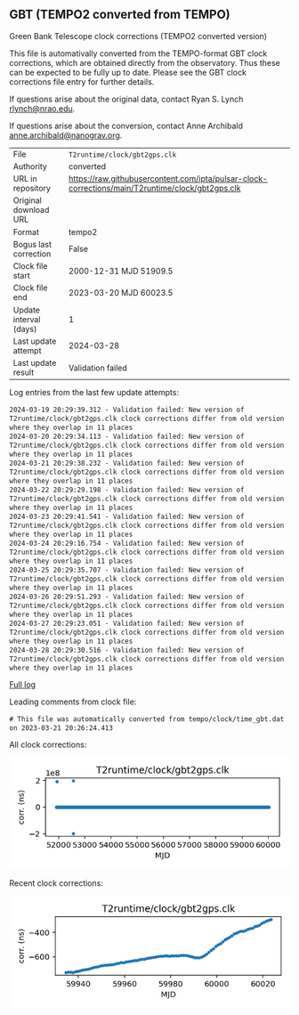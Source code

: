 
## GBT (TEMPO2 converted from TEMPO)

Green Bank Telescope clock corrections (TEMPO2 converted version)

This file is automativally converted from the TEMPO-format GBT
clock corrections, which are obtained directly from the observatory.
Thus these can be expected to be fully up to date. Please see the
GBT clock corrections file entry for further details.

If questions arise about the original data, contact Ryan S. Lynch
<rlynch@nrao.edu>.

If questions arise about the conversion, contact Anne Archibald
<anne.archibald@nanograv.org>.

|     |     |
|:--- |:--- |
| File | `T2runtime/clock/gbt2gps.clk` |
| Authority | converted |
| URL in repository | <https://raw.githubusercontent.com/ipta/pulsar-clock-corrections/main/T2runtime/clock/gbt2gps.clk> |
| Original download URL | <None> |
| Format | tempo2 |
| Bogus last correction | False |
| Clock file start | 2000-12-31 MJD 51909.5 |
| Clock file end | 2023-03-20 MJD 60023.5 |
| Update interval (days) | 1 |
| Last update attempt | 2024-03-28 |
| Last update result | Validation failed |

Log entries from the last few update attempts:
```
2024-03-19 20:29:39.312 - Validation failed: New version of T2runtime/clock/gbt2gps.clk clock corrections differ from old version where they overlap in 11 places
2024-03-20 20:29:34.113 - Validation failed: New version of T2runtime/clock/gbt2gps.clk clock corrections differ from old version where they overlap in 11 places
2024-03-21 20:29:38.232 - Validation failed: New version of T2runtime/clock/gbt2gps.clk clock corrections differ from old version where they overlap in 11 places
2024-03-22 20:29:29.198 - Validation failed: New version of T2runtime/clock/gbt2gps.clk clock corrections differ from old version where they overlap in 11 places
2024-03-23 20:29:41.541 - Validation failed: New version of T2runtime/clock/gbt2gps.clk clock corrections differ from old version where they overlap in 11 places
2024-03-24 20:29:16.754 - Validation failed: New version of T2runtime/clock/gbt2gps.clk clock corrections differ from old version where they overlap in 11 places
2024-03-25 20:29:35.707 - Validation failed: New version of T2runtime/clock/gbt2gps.clk clock corrections differ from old version where they overlap in 11 places
2024-03-26 20:29:51.293 - Validation failed: New version of T2runtime/clock/gbt2gps.clk clock corrections differ from old version where they overlap in 11 places
2024-03-27 20:29:23.051 - Validation failed: New version of T2runtime/clock/gbt2gps.clk clock corrections differ from old version where they overlap in 11 places
2024-03-28 20:29:30.516 - Validation failed: New version of T2runtime/clock/gbt2gps.clk clock corrections differ from old version where they overlap in 11 places
```
[Full log](https://raw.githubusercontent.com/ipta/pulsar-clock-corrections/main/log/T2runtime/clock/gbt2gps.clk.log)

Leading comments from clock file:

    # This file was automatically converted from tempo/clock/time_gbt.dat on 2023-03-21 20:26:24.413



All clock corrections:

![plot of all clock corrections](gbt2gps.clk.png "All corrections")

Recent clock corrections:

![plot of recent clock corrections](gbt2gps.clk.short.png "Recent corrections")

